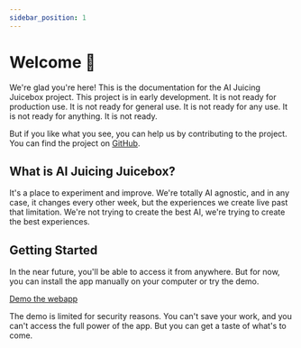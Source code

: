 ```yaml
---
sidebar_position: 1
---
```


# Welcome 👋

We're glad you're here! This is the documentation for the AI Juicing Juicebox project. This project is in early development. It is not ready for production use. It is not ready for general use. It is not ready for any use. It is not ready for anything. It is not ready.

But if you like what you see, you can help us by contributing to the project. You can find the project on [GitHub](https://github.com/desduvauchelle/ai-juicing-juicebox).

## What is AI Juicing Juicebox?

It's a place to experiment and improve. We're totally AI agnostic, and in any case, it changes every other week, but the experiences we create live past that limitation. We're not trying to create the best AI, we're trying to create the best experiences.

## Getting Started

In the near future, you'll be able to access it from anywhere. But for now, you can install the app manually on your computer or try the demo.

[Demo the webapp](https://desduvauchelle.github.io/ai-juicing-juicebox)

The demo is limited for security reasons. You can't save your work, and you can't access the full power of the app. But you can get a taste of what's to come.

